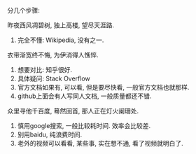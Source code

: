 分几个步骤:

昨夜西风凋碧树, 独上高楼, 望尽天涯路.

1. 完全不懂: Wikipedia, 没有之一.

衣带渐宽终不悔, 为伊消得人憔悴.

1. 想要对比: 知乎很好.
2. 具体疑问: Stack Overflow
3. 官方文档如果有, 可以看, 但是要尽快看, 一般官方文档也就那样.
4. github上面会有人写同人文档, 一般质量都还不错.

众里寻他千百度, 蓦然回首, 那人正在灯火阑珊处.

1. 慎用google搜索, 一般比较耗时间. 效率会比较差.
2. 别用baidu, 纯浪费时间.
3. 老外的视频可以看看, 某些事, 实在想不通, 看了视频就明白了.